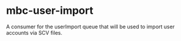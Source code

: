 mbc-user-import
===============

A consumer for the userImport queue that will be used to import user accounts via SCV files.
